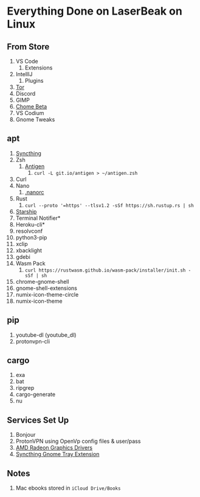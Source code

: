 # Everything Done on LaserBeak on Linux

## From Store

1) VS Code
   1) Extensions
2) IntellIJ
   1) Plugins
3) [Tor](https://torproject.org)
4) Discord
5) GIMP
6) [Chome Beta](https://www.google.com/chrome/beta)
7) VS Codium
8) Gnome Tweaks

## apt

1) [Syncthing](https://docs.syncthing.net/intro/getting-started.html)
2) Zsh
   1) [Antigen](https://github.com/zsh-users/antigen)
      1) `curl -L git.io/antigen > ~/antigen.zsh`
3) Curl
4) Nano
    1) [.nanorc](https://github.com/scopatz/nanorc)
5) Rust
    1) `curl --proto '=https' --tlsv1.2 -sSf https://sh.rustup.rs | sh`
6) [Starship](https://starship.rs/)
7) Terminal Notifier*
8) Heroku-cli*
9) resolvconf
10) python3-pip
11) xclip
12) xbacklight
13) gdebi
14) Wasm Pack
    1) `curl https://rustwasm.github.io/wasm-pack/installer/init.sh -sSf | sh`
15) chrome-gnome-shell
16) gnome-shell-extensions
17) numix-icon-theme-circle
18) numix-icon-theme

## pip

1. youtube-dl (youtube_dl)
2. protonvpn-cli

## cargo

1. exa
2. bat
3. ripgrep
4. cargo-generate
5. nu

## Services Set Up

1. Bonjour
2. ProtonVPN using OpenVp config files & user/pass
3. [AMD Radeon Graphics Drivers](https://www.amd.com/en/support/kb/release-notes/rn-amdgpu-unified-linux-20-10)
4. [Syncthing Gnome Tray Extension](https://extensions.gnome.org/extension/989/syncthing-icon/)

## Notes

1. Mac ebooks stored in `iCloud Drive/Books`
